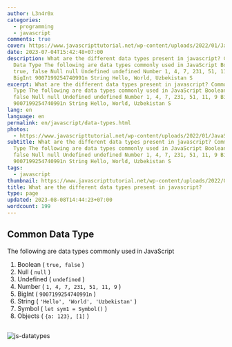 ```yaml
---
author: L3n4r0x
categories:
  - programming
  - javascript
comments: true
cover: https://www.javascripttutorial.net/wp-content/uploads/2022/01/JavaScript-data-types.svg
date: 2023-07-04T15:42:48+07:00
description: What are the different data types present in javascript? Common
  Data Type The following are data types commonly used in JavaScript Boolean
  true, false Null null Undefined undefined Number 1, 4, 7, 231, 51, 11, 9
  BigInt 9007199254740991n String Hello, World, Uzbekistan S
excerpt: What are the different data types present in javascript? Common Data
  Type The following are data types commonly used in JavaScript Boolean true,
  false Null null Undefined undefined Number 1, 4, 7, 231, 51, 11, 9 BigInt
  9007199254740991n String Hello, World, Uzbekistan S
lang: en
language: en
permalink: en/javascript/data-types.html
photos:
  - https://www.javascripttutorial.net/wp-content/uploads/2022/01/JavaScript-data-types.svg
subtitle: What are the different data types present in javascript? Common Data
  Type The following are data types commonly used in JavaScript Boolean true,
  false Null null Undefined undefined Number 1, 4, 7, 231, 51, 11, 9 BigInt
  9007199254740991n String Hello, World, Uzbekistan S
tags:
  - javascript
thumbnail: https://www.javascripttutorial.net/wp-content/uploads/2022/01/JavaScript-data-types.svg
title: What are the different data types present in javascript?
type: page
updated: 2023-08-08T14:44:23+07:00
wordcount: 199
---
```


## Common Data Type
The following are data types commonly used in JavaScript

1. Boolean ( `true, false` )
2. Null ( `null` )
3. Undefined ( `undefined` )
4. Number ( `1, 4, 7, 231, 51, 11, 9` )
5. BigInt ( `9007199254740991n` )
6. String ( `'Hello', 'World', 'Uzbekistan'` )
7. Symbol ( `let sym1 = Symbol()` )
8. Objects ( `{a: 123}, [1]` )

##

![js-datatypes](https://tutorial.techaltum.com/images/js-datatypes.jpg)